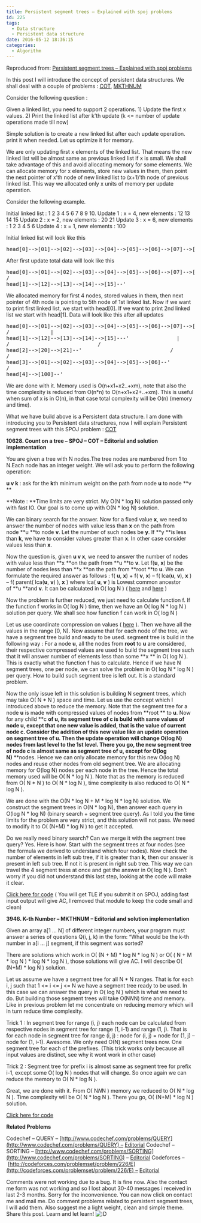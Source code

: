 ```yaml
---
title: Persistent segment trees – Explained with spoj problems
id: 225
tags:
  - Data structure
  - Persistent data structure
date: 2016-05-12 18:36:15
categories:
  - Algorithm
---
```


Reproduced from: [Persistent segment trees – Explained with spoj problems](http://blog.anudeep2011.com/persistent-segment-trees-explained-with-spoj-problems/)

In this post I will introduce the concept of persistent data structures. We shall deal with a couple of problems : [COT](http://www.spoj.com/problems/COT/), [MKTHNUM](http://www.spoj.com/problems/MKTHNUM/)

Consider the following question :

Given a linked list, you need to support 2 operations. 1) Update the first x values. 2) Print the linked list after k’th update (k &lt;= number of update operations made till now)

Simple solution is to create a new linked list after each update operation. print it when needed. Let us optimize it for memory.

We are only updating first x elements of the linked list. That means the new linked list will be almost same as previous linked list if x is small. We shall take advantage of this and avoid allocating memory for some elements. We can allocate memory for x elements, store new values in them, then point the next pointer of x’th node of new linked list to (x+1)’th node of previous linked list. This way we allocated only x units of memory per update operation.

Consider the following example.

Initial linked list : 1 2 3 4 5 6 7 8 9 10.
Update 1 : x = 4, new elements : 12 13 14 15
Update 2 : x = 2, new elements : 20 21
Update 3 : x = 6, new elements : 1 2 3 4 5 6
Update 4 : x = 1, new elements : 100

Initial linked list will look like this
<pre class="">head[0]--&gt;[01]--&gt;[02]--&gt;[03]--&gt;[04]--&gt;[05]--&gt;[06]--&gt;[07]--&gt;[08]--&gt;[09]--&gt;[10]</pre>
After first update total data will look like this
<pre class="">head[0]--&gt;[01]--&gt;[02]--&gt;[03]--&gt;[04]--&gt;[05]--&gt;[06]--&gt;[07]--&gt;[08]--&gt;[09]--&gt;[10] 
/ 
head[1]--&gt;[12]--&gt;[13]--&gt;[14]--&gt;[15]--'</pre>
We allocated memory for first 4 nodes, stored values in them, then next pointer of 4th node is pointing to 5th node of 1st linked list.
Now if we want to print first linked list, we start with head[0]. If we want to print 2nd linked list we start with head[1].
Data will look like this after all updates
<pre class="">head[0]--&gt;[01]--&gt;[02]--&gt;[03]--&gt;[04]--&gt;[05]--&gt;[06]--&gt;[07]--&gt;[08]--&gt;[09]--&gt;[10] 
/             | 
head[1]--&gt;[12]--&gt;[13]--&gt;[14]--&gt;[15]---'               | 
/                            / 
head[2]--&gt;[20]--&gt;[21]--'                            / 
/
head[3]--&gt;[01]--&gt;[02]--&gt;[03]--&gt;[04]--&gt;[05]--&gt;[06]--' 
/ 
head[4]--&gt;[100]--'</pre>
We are done with it. Memory used is O(n+x1+x2..+xm), note that also the time complexity is reduced from O(n*n) to O(n+x1+x2+..+xm). This is useful when sum of x is in O(n), in that case total complexity will be O(n) (memory and time).

What we have build above is a Persistent data structure. I am done with introducing you to Persistent data structures, now I will explain Persistent segment trees with this SPOJ problem : [COT](http://www.spoj.com/problems/COT/)

**10628\. Count on a tree – SPOJ – COT – Editorial and solution implementation**

You are given a tree with N nodes.The tree nodes are numbered from 1 to N.Each node has an integer weight.
We will ask you to perform the following operation:

**u v k** : ask for the **k**th minimum weight on the path from node **u** to node **v
**

**Note : **Time limits are very strict. My O(N * log N) solution passed only with fast IO.
Our goal is to come up with O(N * log N) solution.

We can binary search for the answer. Now for a fixed value **x**, we need to answer the number of nodes with value less than **x** on the path from node **u **to node **v**. Let the number of such nodes be **y**. If **y **is less than **k**, we have to consider values greater than **x**. In other case consider values less than **x**.

Now the question is, given **u v x**, we need to answer the number of nodes with value less than **x **on the path from **u **to **v**.
Let f(**u**, **x**) be the number of nodes less than **x **on the path from **root **to **u**.
We can formulate the required answer as follows :
f( **u**, **x**) + f( **v**, **x**) – f( lca(**u**, **v**), **x** ) – f( parent( lca(**u**, **v**) ), **x** )
where lca( **u**, **v** ) is Lowest common ancestor of **u **and **v**. It can be calculated in O( log N ) ( [here](http://en.wikipedia.org/wiki/Lowest_common_ancestor) and [here](http://www.topcoder.com/tc?d1=tutorials&amp;d2=lowestCommonAncestor&amp;module=Static) )

Now the problem is further reduced, we just need to calculate function f. If the function f works in O( log N ) time, then we have an O( log N * log N ) solution per query. We shall see how function f can work in O( log N )

Let us use coordinate compression on values ( [here](http://www.quora.com/Computer-Programming/What-is-coordinate-compression) ). Then we have all the values in the range [0, N).
Now assume that for each node of the tree, we have a segment tree build and ready to be used. segment tree is build in the following way : For a node **u**, all the nodes from **root** to **u** are considered, their respective compressed values are used to build the segment tree such that it will answer number of elements less than some **x ** in O( log N ). This is exactly what the function f has to calculate. Hence if we have N segment trees, one per node, we can solve the problem in O( log N * log N ) per query. How to build such segment tree is left out. It is a standard problem.

Now the only issue left in this solution is building N segment trees, which may take O( N * N ) space and time. Let us use the concept which I introduced above to reduce the memory. Note that the segment tree for a node **u** is made with compressed values of nodes from **root ** to **u**. Now for any child **c **of **u**, its segment tree of **c** is build with same values of node **u**, except that one new value is added, that is the value of current node **c**. Consider the addition of this new value like an update operation on segment tree of **u**. Then the update operation will change O(log N) nodes from last level to the 1st level. There you go, the new segment tree of node **c** is almost same as segment tree of **u**, except for O(log N)** **nodes. Hence we can only allocate memory for this new O(log N) nodes and reuse other nodes from old segment tree. We are allocating memory for O(log N) nodes per each node in the tree. Hence the total memory used will be O( N * log N ). Note that as the memory is reduced from O( N * N ) to O( N * log N ), time complexity is also reduced to O( N * log N ).

We are done with the O(N * log N + M * log N * log N) solution. We construct the segment trees in O(N * log N), then answer each query in O(log N * log N) (binary search + segment tree query). As I told you the time limits for the problem are very strict, and this solution will not pass. We need to modify it to O( (N+M) * log N ) to get it accepted.

Do we really need binary search? Can we merge it with the segment tree query? Yes. Here is how.
Start with the segment trees at four nodes (see  the formula we derived to understand which four nodes). Now check the number of elements in left sub tree, if it is greater than **k**, then our answer is present in left sub tree. If not it is present in right sub tree. This way we can travel the 4 segment tress at once and get the answer in O( log N ). Don’t worry if you did not understand this last step, looking at the code will make it clear.

[Click here for code](https://github.com/anudeep2011/programming/blob/master/COT.cpp)
( You will get TLE if you submit it on SPOJ, adding fast input output will give AC, I removed that module to keep the code small and clean)

**3946\. K-th Number – MKTHNUM – Editorial and solution implementation**

Given an array a[1 … N] of different integer numbers, your program must answer a series of questions Q(i, j, k) in the form: “What would be the k-th number in a[i … j] segment, if this segment was sorted?

There are solutions which work in O( (N + M) * log N * log N ) or O( ( N + M * log N ) * log N * log N ), those solutions will give AC. I will describe O( (N+M) * log N ) solution.

Let us assume we have a segment tree for all N * N ranges. That is for each i, j such that 1 &lt;= i &lt;= j &lt;= N we have a segment tree ready to be used. In this case we can answer the query in O( log N ) which is what we need to do. But building those segment trees will take O(N*N*N) time and memory. Like in previous problem let me concentrate on reducing memory which will in turn reduce time complexity.

Trick 1 : In segment tree for range (i, j) each node can be calculated from respective nodes in segment tree for range (1, i-1) and range (1, j). That is for each node in segment tree for range (i, j) : node for (i, j) = node for (1, j) – node for (1, i-1). Awesome. We only need O(N) segment trees now. One segment tree for each of the prefixes. (This trick works only because all input values are distinct, see why it wont work in other case)

Trick 2 : Segment tree for prefix i is almost same as segment tree for prefix i-1, except some O( log N ) nodes that will change. So once again we can reduce the memory to O( N * log N ).

Great, we are done with it. From O( N*N*N ) memory we reduced to O( N * log N ). Time complexity will be O( N * log N ). There you go, O( (N+M) * log N ) solution.

[Click here for code](https://github.com/anudeep2011/programming/blob/master/MKTHNUM.cpp)

**Related Problems**

Codechef – QUERY – [http://www.codechef.com/problems/QUERY](http://www.codechef.com/problems/QUERY) – [Editorial](http://discuss.codechef.com/questions/6548/query-editorial)
Codechef – SORTING – [http://www.codechef.com/problems/SORTING](http://www.codechef.com/problems/SORTING) – [Editorial](http://discuss.codechef.com/questions/22492/sorting-editorial)
Codeforces – [http://codeforces.com/problemset/problem/226/E](http://codeforces.com/problemset/problem/226/E) – [Editorial](http://codeforces.com/blog/entry/5378)

Comments were not working due to a bug. It is fine now. Also the contact me form was not working and so I lost about 30-40 messages i received in last 2-3 months. Sorry for the inconvenience. You can now click on contact me and mail me.
Do comment problems related to persistent segment trees, I will add them.
Also suggest me a light weight, clean and simple theme.
Share this post. Learn and let learn! ![:D](http://i1.wp.com/blog.anudeep2011.com/wp-includes/images/smilies/icon_biggrin.gif?w=630)